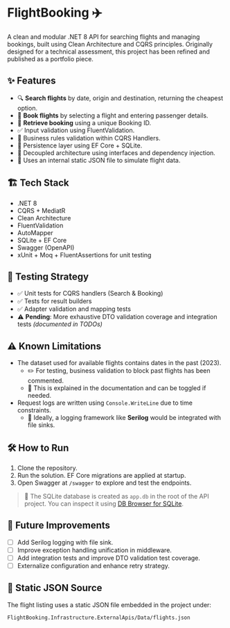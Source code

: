 # FlightBooking ✈️

A clean and modular .NET 8 API for searching flights and managing bookings, built using Clean Architecture and CQRS principles. Originally designed for a technical assessment, this project has been refined and published as a portfolio piece.

## ✨ Features

- 🔍 **Search flights** by date, origin and destination, returning the cheapest option.
- 🧾 **Book flights** by selecting a flight and entering passenger details.
- 📂 **Retrieve booking** using a unique Booking ID.
- ✅ Input validation using FluentValidation.
- 🔄 Business rules validation within CQRS Handlers.
- 💽 Persistence layer using EF Core + SQLite.
- 🔗 Decoupled architecture using interfaces and dependency injection.
- 🔧 Uses an internal static JSON file to simulate flight data.

## 🏗️ Tech Stack

- .NET 8
- CQRS + MediatR
- Clean Architecture
- FluentValidation
- AutoMapper
- SQLite + EF Core
- Swagger (OpenAPI)
- xUnit + Moq + FluentAssertions for unit testing

## 🧪 Testing Strategy

- ✅ Unit tests for CQRS handlers (Search & Booking)
- ✅ Tests for result builders
- ✅ Adapter validation and mapping tests
- ⚠️ **Pending**: More exhaustive DTO validation coverage and integration tests *(documented in TODOs)*

## ⚠️ Known Limitations

- The dataset used for available flights contains dates in the past (2023). 
  - ✏️ For testing, business validation to block past flights has been commented.
  - 📝 This is explained in the documentation and can be toggled if needed.
- Request logs are written using `Console.WriteLine` due to time constraints.
  - 🔧 Ideally, a logging framework like **Serilog** would be integrated with file sinks.

## 🛠️ How to Run

1. Clone the repository.
2. Run the solution. EF Core migrations are applied at startup.
3. Open Swagger at `/swagger` to explore and test the endpoints.

> 🧰 The SQLite database is created as `app.db` in the root of the API project.
> You can inspect it using [DB Browser for SQLite](https://sqlitebrowser.org/).

## 📌 Future Improvements

- [ ] Add Serilog logging with file sink.
- [ ] Improve exception handling unification in middleware.
- [ ] Add integration tests and improve DTO validation test coverage.
- [ ] Externalize configuration and enhance retry strategy.

## 📂 Static JSON Source

The flight listing uses a static JSON file embedded in the project under:
```
FlightBooking.Infrastructure.ExternalApis/Data/flights.json
```

